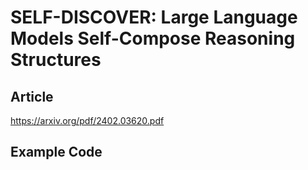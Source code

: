 # SELF-DISCOVER: Large Language Models Self-Compose Reasoning Structures

## Article 

https://arxiv.org/pdf/2402.03620.pdf

## Example Code